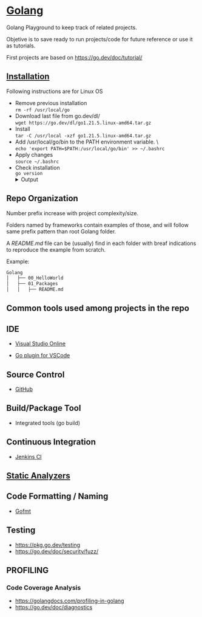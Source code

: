 # [Golang](https://go.dev/)

Golang Playground to keep track of related projects.

Objetive is to save ready to run projects/code for future reference or use it as tutorials.

First projects are based on https://go.dev/doc/tutorial/

## [Installation](https://go.dev/doc/install)

Following instructions are for Linux OS

- Remove previous installation \
    `rm -rf /usr/local/go`
- Download last file from go.dev/dl/ \
    `wget https://go.dev/dl/go1.21.5.linux-amd64.tar.gz`
- Install \
    `tar -C /usr/local -xzf go1.21.5.linux-amd64.tar.gz`
- Add /usr/local/go/bin to the PATH environment variable. \    
    `echo 'export PATH=$PATH:/usr/local/go/bin' >> ~/.bashrc`
- Apply changes \
    `source ~/.bashrc`
- Check installation \
    `go version`
    <details><summary>Output</summary>
        go version go1.21.5 linux/amd64
    </details>

## Repo Organization

Number prefix increase with project complexity/size.

Folders named by frameworks contain examples of those, and will follow same prefix pattern than root Golang folder.

A *README.md* file can be (usually) find in each folder with breaf indications to reproduce the example from scratch.

Example:
```bash
Golang
│   ├── 00_HelloWorld
│   ├── 01_Packages
│   │   ├── README.md
```

## Common tools used among projects in the repo

## IDE
* [Visual Studio Online](https://vscode.dev/)
- [Go plugin for VSCode](https://marketplace.visualstudio.com/items?itemName=golang.go)

## Source Control
* [GitHub](https://github.com/)

## Build/Package Tool
* Integrated tools (go build)
 
## Continuous Integration
* [Jenkins CI](https://jenkins-ci.org/)
   
## [Static Analyzers](https://analysis-tools.dev/tag/go)

## Code Formatting / Naming
* [Gofmt](https://pkg.go.dev/cmd/gofmt)

## Testing
* https://pkg.go.dev/testing
* https://go.dev/doc/security/fuzz/

## PROFILING
### Code Coverage Analysis
* https://golangdocs.com/profiling-in-golang
* https://go.dev/doc/diagnostics
